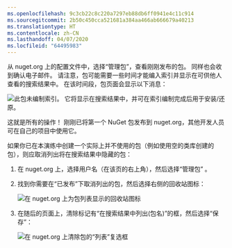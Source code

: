 ```yaml
---
ms.openlocfilehash: 9c3cb22c8c220a7297eb88db6ff0941e4c11c914
ms.sourcegitcommit: 2b50c450cca521681a384aa466ab666679a40213
ms.translationtype: HT
ms.contentlocale: zh-CN
ms.lasthandoff: 04/07/2020
ms.locfileid: "64495983"
---
```

从 nuget.org 上的配置文件中，选择“管理包”，查看刚刚发布的包。  同样也会收到确认电子邮件。 请注意，包可能需要一些时间才能编入索引并显示在可供他人查看的搜索结果中。 在该时间段，包页面会显示以下消息：

![此包未编制索引。 它将显示在搜索结果中，并可在索引编制完成后用于安装/还原。](../media/QS_Create-03-NotIndexed.png)

这就是所有的操作！ 刚刚已将第一个 NuGet 包发布到 nuget.org，其他开发人员可在自己的项目中使用它。

如果你已在本演练中创建一个实际上并不使用的包（例如使用空的类库创建的包），则应取消列出将在搜索结果中隐藏的包： 

1. 在 nuget.org 上，选择用户名（在该页的右上角），然后选择“管理包”  。

1. 找到你需要在“已发布”下取消列出的包，然后选择右侧的回收站图标： 

    ![在 nuget.org 上为包列表显示的回收站图标](../media/qs_create-vs-03-trash-can.png)

1. 在随后的页面上，清除标记有“在搜索结果中列出(包名)”的框，然后选择“保存”：  

    ![在 nuget.org 上清除包的“列表”复选框](../media/qs_create-vs-04-unlist.png)